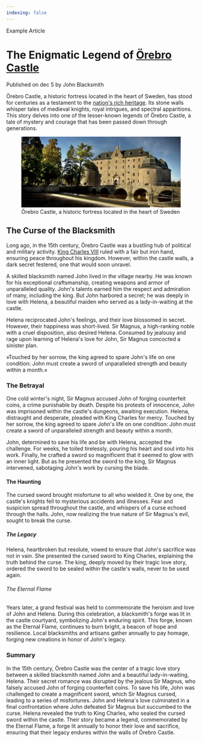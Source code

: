 ```yaml
---
indexing: false
---
```


<div class="env-container" style="position:relative">
   <div class="env-dynamic-font env-dynamic-font--scale-1_375 env-dynamic-font--from-400 env-dynamic-font--to-800">
      <p class="env-ui-text-display-03">
        Example Article
      </p>
      <h1 class="env-text-heading-01">
        The Enigmatic Legend of <a href="javascript:void(0)">Örebro Castle</a>
      </h1>
      <p class="env-text-body-04">
        Published on dec 5 by John Blacksmith
      </p>
      <p class="env-text-summary-01">
        Örebro Castle, a historic fortress located in the heart of Sweden, has stood
        for centuries as a testament to the <a href="javascript:void(0)">nation's rich heritage</a>. Its stone walls
        whisper tales of medieval knights, royal intrigues, and spectral apparitions.
        This story delves into one of the lesser-known legends of Örebro Castle, a
        tale of mystery and courage that has been passed down through generations.
      </p>
      <figure class="env-m-vertical--xx-large">
         <img src="/placeholders/900x400/10.webp" alt="Örebro Castle">
         <figcaption class="env-text-caption-01">Örebro Castle, a historic fortress located in the heart of Sweden</figcaption>
      </figure>
      <h2 class="env-text-heading-02">
        The Curse of the Blacksmith
      </h2>
      <p class="env-text-body-02">
        Long ago, in the 15th century, Örebro Castle was a bustling hub of political
        and military activity. <a href="javascript:void(0)" class="env-link">King Charles VIII</a> ruled with a fair but iron hand,
        ensuring peace throughout his kingdom. However, within the castle walls, a
        dark secret festered, one that would soon unravel.
      </p>
      <p class="env-text-body-02">
        A skilled blacksmith named John lived in the village nearby. He was known for
        his exceptional craftsmanship, creating weapons and armor of unparalleled
        quality. John's talents earned him the respect and admiration of many,
        including the king. But John harbored a secret; he was deeply in love with
        Helena, a beautiful maiden who served as a lady-in-waiting at the castle.
      </p>
      <p class="env-text-body-03">
        Helena reciprocated John's feelings, and their love blossomed in secret.
        However, their happiness was short-lived. Sir Magnus, a high-ranking noble
        with a cruel disposition, also desired Helena. Consumed by jealousy and rage
        upon learning of Helena's love for John, Sir Magnus concocted a sinister plan.
      </p>
      <p class="env-text-quotation-01">
        »Touched by her sorrow, the king agreed to spare John's life on one
          condition: John must create a sword of unparalleled strength and beauty
          within a month.«
      </p>
      <h3 class="env-text-heading-03">
        The Betrayal
      </h3>
      <p class="env-text-body-02">
        One cold winter's night, Sir Magnus accused John of forging counterfeit coins,
        a crime punishable by death. Despite his protests of innocence, John was
        imprisoned within the castle's dungeons, awaiting execution. Helena,
        distraught and desperate, pleaded with King Charles for mercy. Touched by her
        sorrow, the king agreed to spare John's life on one condition: John must
        create a sword of unparalleled strength and beauty within a month.
      </p>
      <p class="env-text-body-02">
        John, determined to save his life and be with Helena, accepted the challenge.
        For weeks, he toiled tirelessly, pouring his heart and soul into his work.
        Finally, he crafted a sword so magnificent that it seemed to glow with an
        inner light. But as he presented the sword to the king, Sir Magnus intervened,
        sabotaging John's work by cursing the blade.
      </p>
      <h4 class="env-text-heading-04">
        The Haunting
      </h4>
      <p class="env-text-body-02">
        The cursed sword brought misfortune to all who wielded it. One by one, the
        castle's knights fell to mysterious accidents and illnesses. Fear and
        suspicion spread throughout the castle, and whispers of a curse echoed through
        the halls. John, now realizing the true nature of Sir Magnus's evil, sought to
        break the curse.
      </p>
      <h5 class="env-text-heading-05">
        The Legacy
      </h5>
      <p class="env-text-body-02">
        Helena, heartbroken but resolute, vowed to ensure that John's sacrifice was
        not in vain. She presented the cursed sword to King Charles, explaining the
        truth behind the curse. The king, deeply moved by their tragic love story,
        ordered the sword to be sealed within the castle's walls, never to be used
        again.
      </p>
      <h6 class="env-text-heading-06">
        The Eternal Flame
      </h6>
      <p class="env-text-body-02">
        Years later, a grand festival was held to commemorate the heroism and love of
        John and Helena. During this celebration, a blacksmith's forge was lit in the
        castle courtyard, symbolizing John's enduring spirit. This forge, known as the
        Eternal Flame, continues to burn bright, a beacon of hope and resilience.
        Local blacksmiths and artisans gather annually to pay homage, forging new
        creations in honor of John's legacy.
      </p>
      <div class="env-block-secondary env-p-around--large">
        <h3 class="env-text-display-03 env-m-top--0">
          Summary
        </h3>
        <p class="env-text-body-03">
          In the 15th century, Örebro Castle was the center of a tragic love story
          between a skilled blacksmith named John and a beautiful lady-in-waiting,
          Helena. Their secret romance was disrupted by the jealous Sir Magnus, who
          falsely accused John of forging counterfeit coins. To save his life, John
          was challenged to create a magnificent sword, which Sir Magnus cursed,
          leading to a series of misfortunes. John and Helena's love culminated in a
          final confrontation where John defeated Sir Magnus but succumbed to the
          curse. Helena revealed the truth to King Charles, who sealed the cursed
          sword within the castle. Their story became a legend, commemorated by the
          Eternal Flame, a forge lit annually to honor their love and sacrifice,
          ensuring that their legacy endures within the walls of Örebro Castle.
        </p>
      </div>
   </div>
</div>
